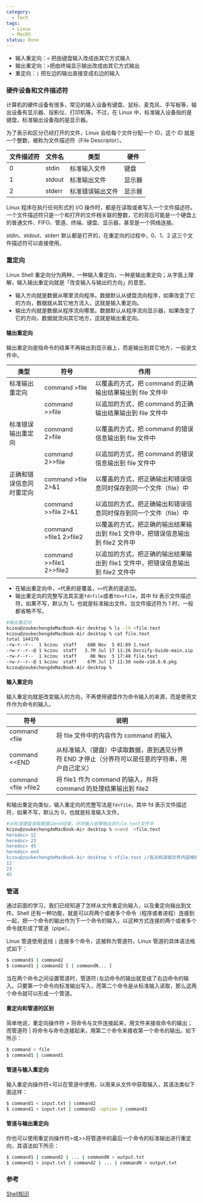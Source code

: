 ```yaml
---
category:
  - Tech
tags:
  - Linux
  - MacOS
status: Done
---
```

- 输入重定向：`<` 把由键盘输入改成由其它方式输入
- 输出重定向：`>`把由终端显示输出改成由其它方式输出
- 重定向：`|` 把左边的输出直接变成右边的输入

### 硬件设备和文件描述符

计算机的硬件设备有很多，常见的输入设备有键盘、鼠标、麦克风、手写板等，输出设备有显示器、投影仪、打印机等。不过，在 Linux 中，标准输入设备指的是键盘，标准输出设备指的是显示器。

为了表示和区分已经打开的文件，Linux 会给每个文件分配一个 ID，这个 ID 就是一个整数，被称为文件描述符（File Descriptor）。

| 文件描述符 | 文件名 | 类型             | 硬件   |
| ---------- | ------ | ---------------- | ------ |
| 0          | stdin  | 标准输入文件     | 键盘   |
| 1          | stdout | 标准输出文件     | 显示器 |
| 2          | stderr | 标准错误输出文件 | 显示器 |

Linux 程序在执行任何形式的 I/O 操作时，都是在读取或者写入一个文件描述符。一个文件描述符只是一个和打开的文件相关联的整数，它的背后可能是一个硬盘上的普通文件、FIFO、管道、终端、键盘、显示器，甚至是一个网络连接。

stdin、stdout、stderr 默认都是打开的，在重定向的过程中，0、1、2 这三个文件描述符可以直接使用。

### 重定向

Linux Shell 重定向分为两种，一种输入重定向，一种是输出重定向；从字面上理解，输入输出重定向就是「改变输入与输出的方向」的意思。

- 输入方向就是数据从哪里流向程序。数据默认从键盘流向程序，如果改变了它的方向，数据就从其它地方流入，这就是输入重定向。
- 输出方向就是数据从程序流向哪里。数据默认从程序流向显示器，如果改变了它的方向，数据就流向其它地方，这就是输出重定向。

#### 输出重定向

输出重定向是指命令的结果不再输出到显示器上，而是输出到其它地方，一般是文件中。

| 类型                     | 符号                      | 作用                                                         |
| ------------------------ | ------------------------- | ------------------------------------------------------------ |
| 标准输出重定向           | command  >file            | 以覆盖的方式，把 command 的正确输出结果输出到 file 文件中    |
|                          | command  >>file           | 以追加的方式，把 command 的正确输出结果输出到 file 文件中    |
| 标准错误输出重定向       | command  2>file           | 以覆盖的方式，把 command 的错误信息输出到 file 文件中        |
|                          | command 2>>file           | 以追加的方式，把 command 的错误信息输出到 file 文件中        |
| 正确和错误信息同时重定向 | command >file 2>&1        | 以覆盖的方式，把正确输出和错误信息同时保存到同一个文件（file）中 |
|                          | command >>file 2>&1       | 以追加的方式，把正确输出和错误信息同时保存到同一个文件（file）中 |
|                          | command >file1  2>file2   | 以覆盖的方式，把正确的输出结果输出到 file1 文件中，把错误信息输出到 file2 文件中 |
|                          | command >>file1  2>>file2 | 以追加的方式，把正确的输出结果输出到 file1 文件中，把错误信息输出到 file2 文件中 |

- 在输出重定向中，`>`代表的是覆盖，`>>`代表的是追加。
- 输出重定向的完整写法其实是`fd>file`或者`fd>>file`，其中 fd 表示文件描述符，如果不写，默认为 1，也就是标准输出文件。当文件描述符为 1 时，一般都省略不写。

```bash
#输出重定向
kczou@zoukechengdeMacBook-Air desktop % ls -lh >file.text
kczou@zoukechengdeMacBook-Air desktop % cat file.text
total 144176
-rw-r--r--  1 kczou  staff    68B Nov  5 01:09 1.text
-rw-r--r--@ 1 kczou  staff   3.7M Jul 17 11:26 Docsify-Guide-main.zip
-rw-r--r--  1 kczou  staff     0B Nov  5 17:48 file.text
-rw-r--r--@ 1 kczou  staff    67M Jul 17 11:30 node-v18.6.0.pkg
kczou@zoukechengdeMacBook-Air desktop % 
```

#### 输入重定向

输入重定向就是改变输入的方向，不再使用键盘作为命令输入的来源，而是使用文件作为命令的输入。

| 符号                  | 说明                                                         |      |
| --------------------- | ------------------------------------------------------------ | ---- |
| command <file         | 将 file 文件中的内容作为 command 的输入                      |      |
| command <<END         | 从标准输入（键盘）中读取数据，直到遇见分界符 END 才停止（分界符可以是任意的字符串，用户自己定义） |      |
| command <file \>file2 | 将 file1 作为 command 的输入，并将 command 的处理结果输出到 file2 |      |

和输出重定向类似，输入重定向的完整写法是`fd<file`，其中 fd 表示文件描述符，如果不写，默认为 0，也就是标准输入文件。

```bash
#从标准键盘读取数据以end结束，并将输入结果输出到file.text文件中
kczou@zoukechengdeMacBook-Air desktop % <<end  >file.text
heredoc> 12
heredoc> 23
heredoc> 45
heredoc> end
kczou@zoukechengdeMacBook-Air desktop % <file.text //有点和读取文件内容相似
12
23
45
```

### 管道

通过前面的学习，我们已经知道了怎样从文件重定向输入，以及重定向输出到文件。Shell 还有一种功能，就是可以将两个或者多个命令（程序或者进程）连接到一起，把一个命令的输出作为下一个命令的输入，以这种方式连接的两个或者多个命令就形成了管道（pipe）。

Linux 管道使用竖线 `|` 连接多个命令，这被称为管道符。Linux 管道的具体语法格式如下：

```bash
$ command1 | command2
$ command1 | command2 [ | commandN... ]
```

当在两个命令之间设置管道时，管道符`|`左边命令的输出就变成了右边命令的输入。只要第一个命令向标准输出写入，而第二个命令是从标准输入读取，那么这两个命令就可以形成一个管道。

#### 重定向和管道的区别

简单地说，重定向操作符 > 将命令与文件连接起来，用文件来接收命令的输出；而管道符 | 将命令与命令连接起来，用第二个命令来接收第一个命令的输出。如下所示：

```bash
$ command > file
$ command1 | command1
```

#### 管道与输入重定向

输入重定向操作符<可以在管道中使用，以用来从文件中获取输入，其语法类似下面这样：

```bash
$ command1 < input.txt | command2
$ command1 < input.txt | command2 -option | command3
```

#### 管道与输出重定向

你也可以使用重定向操作符>或>>将管道中的最后一个命令的标准输出进行重定向，其语法如下所示：

```bash
$ command1 | command2 | ... | commandN > output.txt
$ command1 < input.txt | command2 | ... | commandN > output.txt
```

### 参考

[Shell知识](http://c.biancheng.net/view/3131.html)

